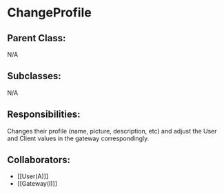 # ChangeProfile 

## Parent Class:
N/A

## Subclasses:
N/A

## Responsibilities:
Changes their profile (name, picture, description, etc) and adjust the User and Client values in the gateway correspondingly.

## Collaborators:
- [[User(A)]]
- [[Gateway(I)]]
